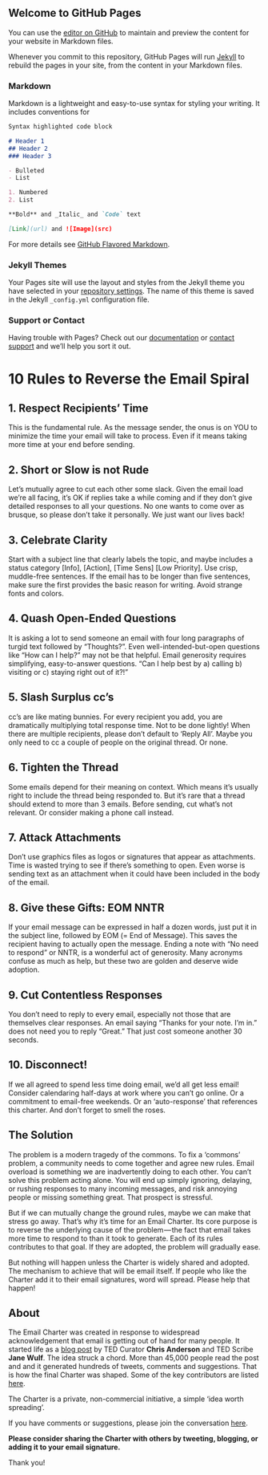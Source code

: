## Welcome to GitHub Pages

You can use the [editor on GitHub](https://github.com/gmcressman/email-charter/edit/master/index.md) to maintain and preview the content for your website in Markdown files.

Whenever you commit to this repository, GitHub Pages will run [Jekyll](https://jekyllrb.com/) to rebuild the pages in your site, from the content in your Markdown files.

### Markdown

Markdown is a lightweight and easy-to-use syntax for styling your writing. It includes conventions for

```markdown
Syntax highlighted code block

# Header 1
## Header 2
### Header 3

- Bulleted
- List

1. Numbered
2. List

**Bold** and _Italic_ and `Code` text

[Link](url) and ![Image](src)
```

For more details see [GitHub Flavored Markdown](https://guides.github.com/features/mastering-markdown/).

### Jekyll Themes

Your Pages site will use the layout and styles from the Jekyll theme you have selected in your [repository settings](https://github.com/gmcressman/email-charter/settings). The name of this theme is saved in the Jekyll `_config.yml` configuration file.

### Support or Contact

Having trouble with Pages? Check out our [documentation](https://help.github.com/categories/github-pages-basics/) or [contact support](https://github.com/contact) and we’ll help you sort it out.

# 10 Rules to Reverse the Email Spiral
## 1. Respect Recipients’ Time
This is the fundamental rule. As the message sender, the onus is on YOU to minimize the time your email will take to process. Even if it means taking more time at your end before sending.

## 2. Short or Slow is not Rude
Let’s mutually agree to cut each other some slack. Given the email load we’re all facing, it’s OK if replies take a while coming and if they don’t give detailed responses to all your questions. No one wants to come over as brusque, so please don’t take it personally. We just want our lives back!

## 3. Celebrate Clarity
Start with a subject line that clearly labels the topic, and maybe includes a status category [Info], [Action], [Time Sens] [Low Priority]. Use crisp, muddle-free sentences. If the email has to be longer than five sentences, make sure the first provides the basic reason for writing. Avoid strange fonts and colors.

## 4. Quash Open-Ended Questions
It is asking a lot to send someone an email with four long paragraphs of turgid text followed by “Thoughts?”. Even well-intended-but-open questions like “How can I help?” may not be that helpful. Email generosity requires simplifying, easy-to-answer questions. “Can I help best by a) calling b) visiting or c) staying right out of it?!”

## 5. Slash Surplus cc’s
cc’s are like mating bunnies. For every recipient you add, you are dramatically multiplying total response time. Not to be done lightly! When there are multiple recipients, please don’t default to ‘Reply All’. Maybe you only need to cc a couple of people on the original thread. Or none.

## 6. Tighten the Thread
Some emails depend for their meaning on context. Which means it’s usually right to include the thread being responded to. But it’s rare that a thread should extend to more than 3 emails. Before sending, cut what’s not relevant. Or consider making a phone call instead.

## 7. Attack Attachments
Don’t use graphics files as logos or signatures that appear as attachments. Time is wasted trying to see if there’s something to open. Even worse is sending text as an attachment when it could have been included in the body of the email.

## 8. Give these Gifts: EOM NNTR
If your email message can be expressed in half a dozen words, just put it in the subject line, followed by EOM (= End of Message). This saves the recipient having to actually open the message. Ending a note with “No need to respond” or NNTR, is a wonderful act of generosity. Many acronyms confuse as much as help, but these two are golden and deserve wide adoption.

## 9. Cut Contentless Responses
You don’t need to reply to every email, especially not those that are themselves clear responses. An email saying “Thanks for your note. I’m in.” does not need you to reply “Great.” That just cost someone another 30 seconds.

## 10. Disconnect!
If we all agreed to spend less time doing email, we’d all get less email! Consider calendaring half-days at work where you can’t go online. Or a commitment to email-free weekends. Or an ‘auto-response’ that references this charter. And don’t forget to smell the roses.

## The Solution
The problem is a modern tragedy of the commons. To fix a ‘commons’ problem, a community needs to come together and agree new rules. Email overload is something we are inadvertently doing to each other. You can’t solve this problem acting alone. You will end up simply ignoring, delaying, or rushing responses to many incoming messages, and risk annoying people or missing something great. That prospect is stressful.

But if we can mutually change the ground rules, maybe we can make that stress go away. That’s why it’s time for an Email Charter. Its core purpose is to reverse the underlying cause of the problem — the fact that email takes more time to respond to than it took to generate. Each of its rules contributes to that goal. If they are adopted, the problem will gradually ease.

But nothing will happen unless the Charter is widely shared and adopted. The mechanism to achieve that will be email itself. If people who like the Charter add it to their email signatures, word will spread. Please help that happen!

## About
The Email Charter was created in response to widespread acknowledgement that email is getting out of hand for many people. It started life as a [blog post](http://web.archive.org/web/20150315012653/http://tedchris.posthaven.com/help-create-an-email-charter)  by TED Curator **Chris Anderson** and TED Scribe **Jane Wulf**. The idea struck a chord. More than 45,000 people read the post and and it generated hundreds of tweets, comments and suggestions. That is how the final Charter was shaped. Some of the key contributors are listed [here](http://web.archive.org/web/20150315012653/http://emailcharter.org/comments.html).

The Charter is a private, non-commercial initiative, a simple ‘idea worth spreading’.

If you have comments or suggestions, please join the conversation [here](http://web.archive.org/web/20150315012653/http://tedchris.posthaven.com/help-create-an-email-charter).

**Please consider sharing the Charter with others by tweeting, blogging, or adding it to your email signature.**

Thank you!
